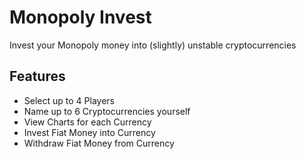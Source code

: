 # Monopoly Invest

Invest your Monopoly money into (slightly) unstable cryptocurrencies

## Features

- Select up to 4 Players
- Name up to 6 Cryptocurrencies yourself
- View Charts for each Currency
- Invest Fiat Money into Currency
- Withdraw Fiat Money from Currency
